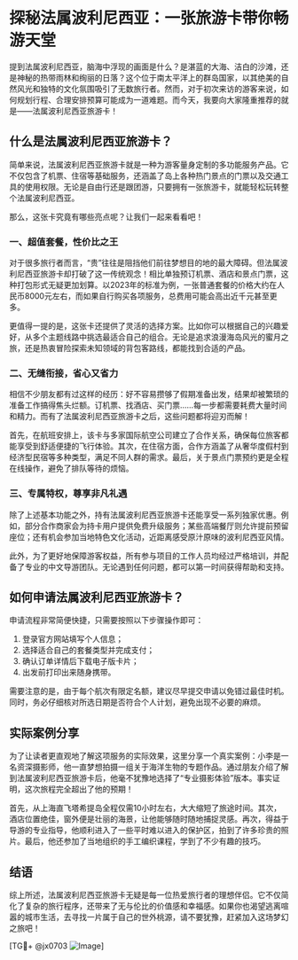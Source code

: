 # 探秘法属波利尼西亚：一张旅游卡带你畅游天堂

提到法属波利尼西亚，脑海中浮现的画面是什么？是湛蓝的大海、洁白的沙滩，还是神秘的热带雨林和绚丽的日落？这个位于南太平洋上的群岛国家，以其绝美的自然风光和独特的文化氛围吸引了无数旅行者。然而，对于初次来访的游客来说，如何规划行程、合理安排预算可能成为一道难题。而今天，我要向大家隆重推荐的就是——法属波利尼西亚旅游卡！

## 什么是法属波利尼西亚旅游卡？

简单来说，法属波利尼西亚旅游卡就是一种为游客量身定制的多功能服务产品。它不仅包含了机票、住宿等基础服务，还涵盖了岛上各种热门景点的门票以及交通工具的使用权限。无论是自由行还是跟团游，只要拥有一张旅游卡，就能轻松玩转整个法属波利尼西亚。

那么，这张卡究竟有哪些亮点呢？让我们一起来看看吧！

### 一、超值套餐，性价比之王

对于很多旅行者而言，“贵”往往是阻挡他们前往梦想目的地的最大障碍。但法属波利尼西亚旅游卡却打破了这一传统观念！相比单独预订机票、酒店和景点门票，这种打包形式无疑更加划算。以2023年的标准为例，一张普通套餐的价格大约在人民币8000元左右，而如果自行购买各项服务，总费用可能会高出近千元甚至更多。

更值得一提的是，这张卡还提供了灵活的选择方案。比如你可以根据自己的兴趣爱好，从多个主题线路中挑选最适合自己的组合。无论是追求浪漫海岛风光的蜜月之旅，还是热衷冒险探索未知领域的背包客路线，都能找到合适的产品。

### 二、无缝衔接，省心又省力

相信不少朋友都有过这样的经历：好不容易攒够了假期准备出发，结果却被繁琐的准备工作搞得焦头烂额。订机票、找酒店、买门票……每一步都需要耗费大量时间和精力。而有了法属波利尼西亚旅游卡之后，这些问题都将迎刃而解！

首先，在航班安排上，该卡与多家国际航空公司建立了合作关系，确保每位旅客都能享受到舒适便捷的飞行体验。其次，在住宿方面，合作方涵盖了从奢华度假村到经济型民宿等多种类型，满足不同人群的需求。最后，关于景点门票预约更是全程在线操作，避免了排队等待的烦恼。

### 三、专属特权，尊享非凡礼遇

除了上述基本功能之外，持有法属波利尼西亚旅游卡还能享受一系列独家优惠。例如，部分合作商家会为持卡用户提供免费升级服务；某些高端餐厅则允许提前预留座位；还有机会参加当地特色文化活动，近距离感受原汁原味的波利尼西亚风情。

此外，为了更好地保障游客权益，所有参与项目的工作人员均经过严格培训，并配备了专业的中文导游团队。无论遇到任何问题，都可以第一时间获得帮助和支持。

## 如何申请法属波利尼西亚旅游卡？

申请流程非常简便快捷，只需要按照以下步骤操作即可：

1. 登录官方网站填写个人信息；
2. 选择适合自己的套餐类型并完成支付；
3. 确认订单详情后下载电子版卡片；
4. 出发前打印出来随身携带。

需要注意的是，由于每个航次有限定名额，建议尽早提交申请以免错过最佳时机。同时，务必仔细核对所选日期是否符合个人计划，避免出现不必要的麻烦。

## 实际案例分享

为了让读者更直观地了解这项服务的实际效果，这里分享一个真实案例：小李是一名资深摄影师，他一直梦想拍摄一组关于海洋生物的专题作品。通过朋友介绍了解到法属波利尼西亚旅游卡后，他毫不犹豫地选择了“专业摄影体验”版本。事实证明，这次旅程完全超出了他的预期！

首先，从上海直飞塔希提岛全程仅需10小时左右，大大缩短了旅途时间。其次，酒店位置绝佳，窗外便是壮丽的海景，让他能够随时随地捕捉灵感。再次，得益于导游的专业指导，他顺利进入了一些平时难以进入的保护区，拍到了许多珍贵的照片。最后，他还参加了当地组织的手工编织课程，学到了不少有趣的技巧。

## 结语

综上所述，法属波利尼西亚旅游卡无疑是每一位热爱旅行者的理想伴侣。它不仅简化了复杂的旅行程序，还带来了无与伦比的价值感和幸福感。如果你也渴望逃离喧嚣的城市生活，去寻找一片属于自己的世外桃源，请不要犹豫，赶紧加入这场梦幻之旅吧！

[TG💪+ @jx0703 ![Image](https://github.com/user-attachments/assets/dbca1d08-cadb-493c-b0ec-ad6f7a83f270)]